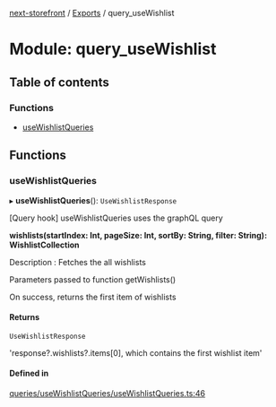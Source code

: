 [next-storefront](../README.md) / [Exports](../modules.md) / query_useWishlist

# Module: query_useWishlist

## Table of contents

### Functions

- [useWishlistQueries](query_useWishlist.md#usewishlistqueries)

## Functions

### useWishlistQueries

▸ **useWishlistQueries**(): `UseWishlistResponse`

[Query hook] useWishlistQueries uses the graphQL query

<b>wishlists(startIndex: Int, pageSize: Int, sortBy: String, filter: String): WishlistCollection</b>

Description : Fetches the all wishlists

Parameters passed to function getWishlists()

On success, returns the first item of wishlists

#### Returns

`UseWishlistResponse`

'response?.wishlists?.items[0], which contains the first wishlist item'

#### Defined in

[queries/useWishlistQueries/useWishlistQueries.ts:46](https://github.com/KiboSoftware/nextjs-storefront/blob/2f9709d/hooks/queries/useWishlistQueries/useWishlistQueries.ts#L46)
